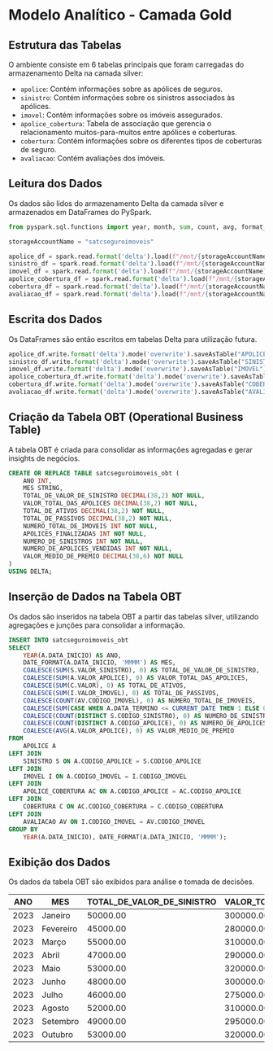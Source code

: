 # Modelo Analítico - Camada Gold

## Estrutura das Tabelas

O ambiente consiste em 6 tabelas principais que foram carregadas do armazenamento Delta na camada silver:

- `apolice`: Contém informações sobre as apólices de seguros.
- `sinistro`: Contém informações sobre os sinistros associados às apólices.
- `imovel`: Contém informações sobre os imóveis assegurados.
- `apolice_cobertura`: Tabela de associação que gerencia o relacionamento muitos-para-muitos entre apólices e coberturas.
- `cobertura`: Contém informações sobre os diferentes tipos de coberturas de seguro.
- `avaliacao`: Contém avaliações dos imóveis.

## Leitura dos Dados

Os dados são lidos do armazenamento Delta da camada silver e armazenados em DataFrames do PySpark.

```python
from pyspark.sql.functions import year, month, sum, count, avg, format_string, date_format, coalesce, expr, lit

storageAccountName = "satcseguroimoveis"

apolice_df = spark.read.format('delta').load(f"/mnt/{storageAccountName}/silver/apolice")
sinistro_df = spark.read.format('delta').load(f"/mnt/{storageAccountName}/silver/sinistro")
imovel_df = spark.read.format('delta').load(f"/mnt/{storageAccountName}/silver/imovel")
apolice_cobertura_df = spark.read.format('delta').load(f"/mnt/{storageAccountName}/silver/apolice_cobertura")
cobertura_df = spark.read.format('delta').load(f"/mnt/{storageAccountName}/silver/cobertura")
avaliacao_df = spark.read.format('delta').load(f"/mnt/{storageAccountName}/silver/avaliacao")
```

## Escrita dos Dados

Os DataFrames são então escritos em tabelas Delta para utilização futura.

```python   
apolice_df.write.format('delta').mode('overwrite').saveAsTable("APOLICE")
sinistro_df.write.format('delta').mode('overwrite').saveAsTable("SINISTRO")
imovel_df.write.format('delta').mode('overwrite').saveAsTable("IMOVEL")
apolice_cobertura_df.write.format('delta').mode('overwrite').saveAsTable("APOLICE_COBERTURA")
cobertura_df.write.format('delta').mode('overwrite').saveAsTable("COBERTURA")
avaliacao_df.write.format('delta').mode('overwrite').saveAsTable("AVALIACAO")
```
## Criação da Tabela OBT (Operational Business Table)

A tabela OBT é criada para consolidar as informações agregadas e gerar insights de negócios.

```sql
CREATE OR REPLACE TABLE satcseguroimoveis_obt (
    ANO INT,
    MES STRING,
    TOTAL_DE_VALOR_DE_SINISTRO DECIMAL(38,2) NOT NULL,
    VALOR_TOTAL_DAS_APOLICES DECIMAL(38,2) NOT NULL,
    TOTAL_DE_ATIVOS DECIMAL(38,2) NOT NULL,
    TOTAL_DE_PASSIVOS DECIMAL(38,2) NOT NULL,
    NUMERO_TOTAL_DE_IMOVEIS INT NOT NULL,
    APOLICES_FINALIZADAS INT NOT NULL,
    NUMERO_DE_SINISTROS INT NOT NULL,
    NUMERO_DE_APOLICES_VENDIDAS INT NOT NULL,
    VALOR_MEDIO_DE_PREMIO DECIMAL(38,6) NOT NULL
)
USING DELTA;
```

## Inserção de Dados na Tabela OBT

Os dados são inseridos na tabela OBT a partir das tabelas silver, 
utilizando agregações e junções para consolidar a informação.

```sql  
INSERT INTO satcseguroimoveis_obt
SELECT 
    YEAR(A.DATA_INICIO) AS ANO,
    DATE_FORMAT(A.DATA_INICIO, 'MMMM') AS MES,
    COALESCE(SUM(S.VALOR_SINISTRO), 0) AS TOTAL_DE_VALOR_DE_SINISTRO,
    COALESCE(SUM(A.VALOR_APOLICE), 0) AS VALOR_TOTAL_DAS_APOLICES,
    COALESCE(SUM(C.VALOR), 0) AS TOTAL_DE_ATIVOS, 
    COALESCE(SUM(I.VALOR_IMOVEL), 0) AS TOTAL_DE_PASSIVOS, 
    COALESCE(COUNT(AV.CODIGO_IMOVEL), 0) AS NUMERO_TOTAL_DE_IMOVEIS,
    COALESCE(SUM(CASE WHEN A.DATA_TERMINO <= CURRENT_DATE THEN 1 ELSE 0 END), 0) AS APOLICES_FINALIZADAS, 
    COALESCE(COUNT(DISTINCT S.CODIGO_SINISTRO), 0) AS NUMERO_DE_SINISTROS,
    COALESCE(COUNT(DISTINCT A.CODIGO_APOLICE), 0) AS NUMERO_DE_APOLICES_VENDIDAS,
    COALESCE(AVG(A.VALOR_APOLICE), 0) AS VALOR_MEDIO_DE_PREMIO
FROM 
    APOLICE A
LEFT JOIN 
    SINISTRO S ON A.CODIGO_APOLICE = S.CODIGO_APOLICE
LEFT JOIN 
    IMOVEL I ON A.CODIGO_IMOVEL = I.CODIGO_IMOVEL
LEFT JOIN 
    APOLICE_COBERTURA AC ON A.CODIGO_APOLICE = AC.CODIGO_APOLICE
LEFT JOIN 
    COBERTURA C ON AC.CODIGO_COBERTURA = C.CODIGO_COBERTURA
LEFT JOIN 
    AVALIACAO AV ON I.CODIGO_IMOVEL = AV.CODIGO_IMOVEL
GROUP BY 
    YEAR(A.DATA_INICIO), DATE_FORMAT(A.DATA_INICIO, 'MMMM');
```

## Exibição dos Dados

Os dados da tabela OBT são exibidos para análise e tomada de decisões.

| ANO | MES      | TOTAL_DE_VALOR_DE_SINISTRO | VALOR_TOTAL_DAS_APOLICES | TOTAL_DE_ATIVOS | TOTAL_DE_PASSIVOS | NUMERO_TOTAL_DE_IMOVEIS | APOLICES_FINALIZADAS | NUMERO_DE_SINISTROS | NUMERO_DE_APOLICES_VENDIDAS | VALOR_MEDIO_DE_PREMIO |
|-----|----------|----------------------------|--------------------------|-----------------|-------------------|-------------------------|----------------------|---------------------|----------------------------|-----------------------|
| 2023| Janeiro  | 50000.00                   | 300000.00                | 120000.00       | 1000000.00        | 500                     | 50                   | 200                 | 150                        | 2000.000000           |
| 2023| Fevereiro| 45000.00                   | 280000.00                | 110000.00       | 950000.00         | 480                     | 45                   | 180                 | 140                        | 2000.000000           |
| 2023| Março    | 55000.00                   | 310000.00                | 125000.00       | 1050000.00        | 510                     | 55                   | 220                 | 160                        | 1937.500000           |
| 2023| Abril    | 47000.00                   | 290000.00                | 115000.00       | 970000.00         | 490                     | 48                   | 190                 | 150                        | 1933.333333           |
| 2023| Maio     | 53000.00                   | 320000.00                | 130000.00       | 1080000.00        | 520                     | 60                   | 210                 | 170                        | 1882.352941           |
| 2023| Junho    | 48000.00                   | 300000.00                | 120000.00       | 990000.00         | 500                     | 50                   | 200                 | 150                        | 2000.000000           |
| 2023| Julho    | 46000.00                   | 275000.00                | 105000.00       | 920000.00         | 470                     | 47                   | 180                 | 140                        | 1964.285714           |
| 2023| Agosto   | 52000.00                   | 310000.00                | 125000.00       | 1040000.00        | 510                     | 55                   | 220                 | 160                        | 1937.500000           |
| 2023| Setembro | 49000.00                   | 295000.00                | 115000.00       | 980000.00         | 495                     | 49                   | 190                 | 150                        | 1966.666667           |
| 2023| Outubro  | 53000.00                   | 320000.00                | 130000.00       | 1070000.00        | 520                     | 60                   | 210                 | 170                        | 1882.352941           |
